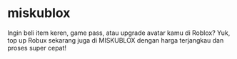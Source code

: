 # miskublox
Ingin beli item keren, game pass, atau upgrade avatar kamu di Roblox? Yuk, top up Robux sekarang juga di MISKUBLOX dengan harga terjangkau dan proses super cepat!
